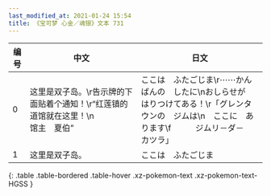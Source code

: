 ```yaml
---
last_modified_at: 2021-01-24 15:54
title: 《宝可梦 心金／魂银》文本 731
---
```

| 编号 | 中文 | 日文 |
| ---- | ---- | ---- |
| 0 | 这里是双子岛。\r告示牌的下面贴着个通知！\r“红莲镇的道馆就在这里！\n　　　　　　馆主　夏伯” | ここは　ふたごじま\r⋯⋯かんばんの　したに\nおしらせが　はりつけてある！\r「グレンタウンの　ジムは\n　ここに　あります\f　　　ジムリ－ダ－　カツラ」 |
| 1 | 这里是双子岛。 | ここは　ふたごじま |
{: .table .table-bordered .table-hover .xz-pokemon-text .xz-pokemon-text-HGSS }